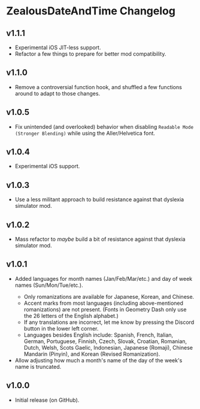 # ZealousDateAndTime Changelog
## v1.1.1
- Experimental iOS JIT-less support.
- Refactor a few things to prepare for better mod compatibility.
## v1.1.0
- Remove a controversial function hook, and shuffled a few functions around to adapt to those changes.
## v1.0.5
- Fix unintended (and overlooked) behavior when disabling `Readable Mode (Stronger Blending)` while using the Aller/Helvetica font.
## v1.0.4
- Experimental iOS support.
## v1.0.3
- Use a less militant approach to build resistance against that dyslexia simulator mod.
## v1.0.2
- Mass refactor to *maybe* build a bit of resistance against that dyslexia simulator mod.
## v1.0.1
- Added languages for month names <cl>(Jan/Feb/Mar/etc.)</c> and day of week names <cl>(Sun/Mon/Tue/etc.)</c>.
  - Only romanizations are available for Japanese, Korean, and Chinese.
  - Accent marks from most languages (including above-mentioned romanizations) are not present. (Fonts in Geometry Dash only use the 26 letters of the English alphabet.)
  - If any translations are incorrect, let me know by pressing the Discord button in the lower left corner.
  - Languages besides English include: <cl>Spanish</c>, <cl>French</c>, <cl>Italian</c>, <cl>German</c>, <cl>Portuguese</c>, <cl>Finnish</c>, <cl>Czech</c>, <cl>Slovak</c>, <cl>Croatian</c>, <cl>Romanian</c>, <cl>Dutch</c>, <cl>Welsh</c>, <cl>Scots Gaelic</c>, <cl>Indonesian</c>, <cl>Japanese (Romaji)</c>, <cl>Chinese Mandarin (Pinyin)</c>, and <cl>Korean (Revised Romanization)</c>.
- Allow adjusting how much a month's name of the day of the week's name is truncated.
## v1.0.0
- Initial release (on GitHub).
